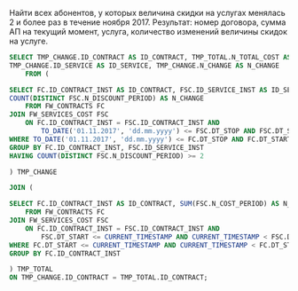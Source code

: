 Найти всех абонентов, у которых величина скидки на услугах менялась 2 и более раз в течение ноября 2017. Результат: номер договора, сумма АП на текущий момент, услуга, количество изменений величины скидок на услуге.

```sql
SELECT TMP_CHANGE.ID_CONTRACT AS ID_CONTRACT, TMP_TOTAL.N_TOTAL_COST AS N_TOTAL_COST,
TMP_CHANGE.ID_SERVICE AS ID_SERVICE, TMP_CHANGE.N_CHANGE AS N_CHANGE
    FROM (

SELECT FC.ID_CONTRACT_INST AS ID_CONTRACT, FSC.ID_SERVICE_INST AS ID_SERVICE,
COUNT(DISTINCT FSC.N_DISCOUNT_PERIOD) AS N_CHANGE
    FROM FW_CONTRACTS FC
JOIN FW_SERVICES_COST FSC
    ON FC.ID_CONTRACT_INST = FSC.ID_CONTRACT_INST AND
        TO_DATE('01.11.2017', 'dd.mm.yyyy') <= FSC.DT_STOP AND FSC.DT_START < TO_DATE('01.12.2017', 'dd.mm.yyyy')
WHERE TO_DATE('01.11.2017', 'dd.mm.yyyy') <= FC.DT_STOP AND FC.DT_START < TO_DATE('01.12.2017', 'dd.mm.yyyy')
GROUP BY FC.ID_CONTRACT_INST, FSC.ID_SERVICE_INST
HAVING COUNT(DISTINCT FSC.N_DISCOUNT_PERIOD) >= 2

) TMP_CHANGE

JOIN (

SELECT FC.ID_CONTRACT_INST AS ID_CONTRACT, SUM(FSC.N_COST_PERIOD) AS N_TOTAL_COST
    FROM FW_CONTRACTS FC
JOIN FW_SERVICES_COST FSC
    ON FC.ID_CONTRACT_INST = FSC.ID_CONTRACT_INST AND
        FSC.DT_START <= CURRENT_TIMESTAMP AND CURRENT_TIMESTAMP < FSC.DT_STOP
WHERE FC.DT_START <= CURRENT_TIMESTAMP AND CURRENT_TIMESTAMP < FC.DT_STOP AND FC.V_STATUS = 'A'
GROUP BY FC.ID_CONTRACT_INST

) TMP_TOTAL
ON TMP_CHANGE.ID_CONTRACT = TMP_TOTAL.ID_CONTRACT;

```
